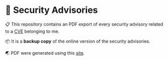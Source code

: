 # 🐞 Security Advisories

📋 This repository contains an PDF export of every security advisory related to a [CVE](https://www.redhat.com/en/topics/security/what-is-cve) belonging to me.

📦 It is a **backup copy** of the online version of the security advisories.

🌏 PDF were generated using this [site](https://www.sejda.com/html-to-pdf).

